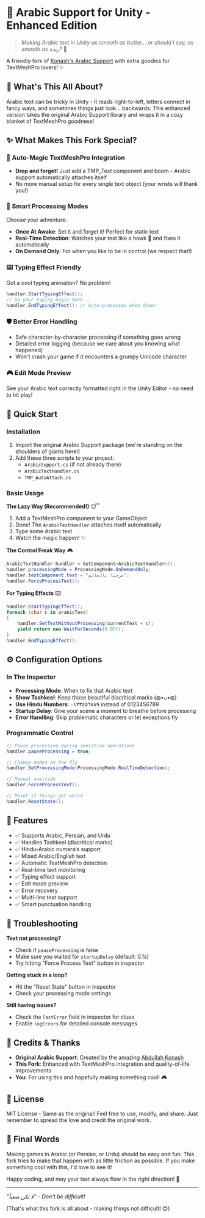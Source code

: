 # 🌙 Arabic Support for Unity - Enhanced Edition

> *Making Arabic text in Unity as smooth as butter... or should I say, as smooth as زبدة?* 🧈

A friendly fork of [Konash's Arabic Support](https://github.com/Konash/arabic-support-unity) with extra goodies for TextMeshPro lovers! ✨

## 💝 What's This All About?

Arabic text can be tricky in Unity - it reads right-to-left, letters connect in fancy ways, and sometimes things just look... backwards. This enhanced version takes the original Arabic Support library and wraps it in a cozy blanket of TextMeshPro goodness!

## ✨ What Makes This Fork Special?

### 🎯 Auto-Magic TextMeshPro Integration
- **Drop and forget!** Just add a TMP_Text component and boom - Arabic support automatically attaches itself
- No more manual setup for every single text object (your wrists will thank you!)

### 🔄 Smart Processing Modes
Choose your adventure:
- **Once At Awake**: Set it and forget it! Perfect for static text
- **Real-Time Detection**: Watches your text like a hawk 🦅 and fixes it automatically
- **On Demand Only**: For when you like to be in control (we respect that!)

### ⌨️ Typing Effect Friendly
Got a cool typing animation? No problem!
```csharp
handler.StartTypingEffect();
// Do your typing magic here...
handler.EndTypingEffect(); // Auto-processes when done!
```

### 🛡️ Better Error Handling
- Safe character-by-character processing if something goes wrong
- Detailed error logging (because we care about you knowing what happened)
- Won't crash your game if it encounters a grumpy Unicode character

### 🎮 Edit Mode Preview
See your Arabic text correctly formatted right in the Unity Editor - no need to hit play!

## 🚀 Quick Start

### Installation
1. Import the original Arabic Support package (we're standing on the shoulders of giants here!)
2. Add these three scripts to your project:
   - `ArabicSupport.cs` (if not already there)
   - `ArabicTextHandler.cs`
   - `TMP_AutoAttach.cs`

### Basic Usage

**The Lazy Way (Recommended!)** 😴
1. Add a TextMeshPro component to your GameObject
2. Done! The `ArabicTextHandler` attaches itself automatically
3. Type some Arabic text
4. Watch the magic happen! ✨

**The Control Freak Way** 🎮
```csharp
ArabicTextHandler handler = GetComponent<ArabicTextHandler>();
handler.processingMode = ProcessingMode.OnDemandOnly;
handler.textComponent.text = "مرحبا بالعالم";
handler.ForceProcessText();
```

**For Typing Effects** ⌨️
```csharp
handler.StartTypingEffect();
foreach (char c in arabicText)
{
    handler.SetTextWithoutProcessing(currentText + c);
    yield return new WaitForSeconds(0.05f);
}
handler.EndTypingEffect();
```

## ⚙️ Configuration Options

### In The Inspector
- **Processing Mode**: When to fix that Arabic text
- **Show Tashkeel**: Keep those beautiful diacritical marks (◍•ᴗ•◍)
- **Use Hindu Numbers**: ٠١٢٣٤٥٦٧٨٩ instead of 0123456789
- **Startup Delay**: Give your scene a moment to breathe before processing
- **Error Handling**: Skip problematic characters or let exceptions fly

### Programmatic Control
```csharp
// Pause processing during sensitive operations
handler.pauseProcessing = true;

// Change modes on the fly
handler.SetProcessingMode(ProcessingMode.RealTimeDetection);

// Manual override
handler.ForceProcessText();

// Reset if things get weird
handler.ResetState();
```

## 🎨 Features

- ✅ Supports Arabic, Persian, and Urdu
- ✅ Handles Tashkeel (diacritical marks)
- ✅ Hindu-Arabic numerals support
- ✅ Mixed Arabic/English text
- ✅ Automatic TextMeshPro detection
- ✅ Real-time text monitoring
- ✅ Typing effect support
- ✅ Edit mode preview
- ✅ Error recovery
- ✅ Multi-line text support
- ✅ Smart punctuation handling

## 🐛 Troubleshooting

**Text not processing?**
- Check if `pauseProcessing` is false
- Make sure you waited for `startupDelay` (default: 0.1s)
- Try hitting "Force Process Text" button in inspector

**Getting stuck in a loop?**
- Hit the "Reset State" button in inspector
- Check your processing mode settings

**Still having issues?**
- Check the `lastError` field in inspector for clues
- Enable `logErrors` for detailed console messages

## 🙏 Credits & Thanks

- **Original Arabic Support**: Created by the amazing [Abdullah Konash](https://github.com/Konash)
- **This Fork**: Enhanced with TextMeshPro integration and quality-of-life improvements
- **You**: For using this and hopefully making something cool! 🎮

## 📜 License

MIT License - Same as the original! Feel free to use, modify, and share. Just remember to spread the love and credit the original work.

## 💌 Final Words

Making games in Arabic (or Persian, or Urdu) should be easy and fun. This fork tries to make that happen with as little friction as possible. If you make something cool with this, I'd love to see it!

Happy coding, and may your text always flow in the right direction! 🌟

---

*"لا تكن صعباً" - Don't be difficult!* 

(That's what this fork is all about - making things not difficult! 😊)
